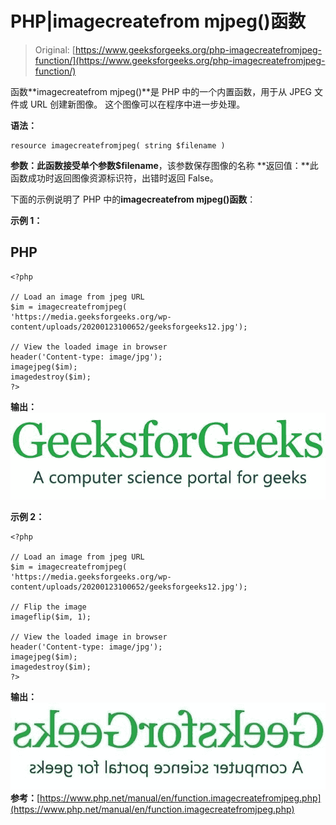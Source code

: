 # PHP|imagecreatefrom mjpeg()函数

> Original: [https://www.geeksforgeeks.org/php-imagecreatefromjpeg-function/](https://www.geeksforgeeks.org/php-imagecreatefromjpeg-function/)

函数**imagecreatefrom mjpeg()**是 PHP 中的一个内置函数，用于从 JPEG 文件或 URL 创建新图像。 这个图像可以在程序中进一步处理。

**语法：**

```
resource imagecreatefromjpeg( string $filename )
```

**参数：**此函数接受单个参数**$filename**，该参数保存图像的名称
**返回值：**此函数成功时返回图像资源标识符，出错时返回 False。

下面的示例说明了 PHP 中的**imagecreatefrom mjpeg()函数**：

**示例 1：**

## PHP

```
<?php

// Load an image from jpeg URL
$im = imagecreatefromjpeg(
'https://media.geeksforgeeks.org/wp-content/uploads/20200123100652/geeksforgeeks12.jpg');

// View the loaded image in browser
header('Content-type: image/jpg');  
imagejpeg($im);
imagedestroy($im);
?>
```

**输出：**
![](img/7e9f49eb7ab8ebe395bc569571a3eafd.png)

**示例 2：**

```
<?php

// Load an image from jpeg URL
$im = imagecreatefromjpeg(
'https://media.geeksforgeeks.org/wp-content/uploads/20200123100652/geeksforgeeks12.jpg');

// Flip the image
imageflip($im, 1);

// View the loaded image in browser
header('Content-type: image/jpg');  
imagejpeg($im);
imagedestroy($im);
?>
```

**输出：**
![](img/70191b4ce9ec9d0680a8c00869db227e.png)
**参考：**[https://www.php.net/manual/en/function.imagecreatefromjpeg.php](https://www.php.net/manual/en/function.imagecreatefromjpeg.php)